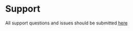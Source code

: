 # Support

All support questions and issues should be submitted  <a href="https://github.com/PruvoNet/squiss-ts/issue">here</a>
